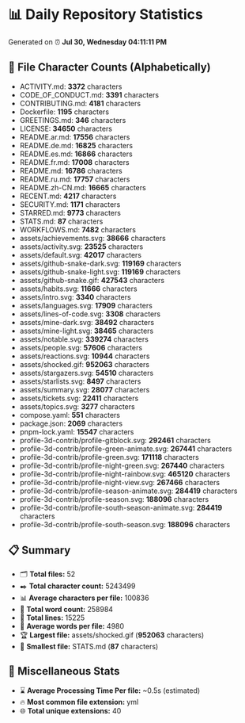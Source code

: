 # 📊 Daily Repository Statistics
Generated on ⏰ **Jul 30, Wednesday 04:11:11 PM**

## 📂 File Character Counts (Alphabetically)
- ACTIVITY.md: **3372** characters
- CODE_OF_CONDUCT.md: **3391** characters
- CONTRIBUTING.md: **4181** characters
- Dockerfile: **1195** characters
- GREETINGS.md: **346** characters
- LICENSE: **34650** characters
- README.ar.md: **17556** characters
- README.de.md: **16825** characters
- README.es.md: **16866** characters
- README.fr.md: **17008** characters
- README.md: **16786** characters
- README.ru.md: **17757** characters
- README.zh-CN.md: **16665** characters
- RECENT.md: **4217** characters
- SECURITY.md: **1171** characters
- STARRED.md: **9773** characters
- STATS.md: **87** characters
- WORKFLOWS.md: **7482** characters
- assets/achievements.svg: **38666** characters
- assets/activity.svg: **23525** characters
- assets/default.svg: **42017** characters
- assets/github-snake-dark.svg: **119169** characters
- assets/github-snake-light.svg: **119169** characters
- assets/github-snake.gif: **427543** characters
- assets/habits.svg: **11666** characters
- assets/intro.svg: **3340** characters
- assets/languages.svg: **17909** characters
- assets/lines-of-code.svg: **3308** characters
- assets/mine-dark.svg: **38492** characters
- assets/mine-light.svg: **38465** characters
- assets/notable.svg: **339274** characters
- assets/people.svg: **57606** characters
- assets/reactions.svg: **10944** characters
- assets/shocked.gif: **952063** characters
- assets/stargazers.svg: **54510** characters
- assets/starlists.svg: **8497** characters
- assets/summary.svg: **28077** characters
- assets/tickets.svg: **22411** characters
- assets/topics.svg: **3277** characters
- compose.yaml: **551** characters
- package.json: **2069** characters
- pnpm-lock.yaml: **15547** characters
- profile-3d-contrib/profile-gitblock.svg: **292461** characters
- profile-3d-contrib/profile-green-animate.svg: **267441** characters
- profile-3d-contrib/profile-green.svg: **171118** characters
- profile-3d-contrib/profile-night-green.svg: **267440** characters
- profile-3d-contrib/profile-night-rainbow.svg: **465120** characters
- profile-3d-contrib/profile-night-view.svg: **267466** characters
- profile-3d-contrib/profile-season-animate.svg: **284419** characters
- profile-3d-contrib/profile-season.svg: **188096** characters
- profile-3d-contrib/profile-south-season-animate.svg: **284419** characters
- profile-3d-contrib/profile-south-season.svg: **188096** characters

## 📋 Summary
- 🗂️ **Total files:** 52
- ✒️ **Total character count:** 5243499
- 📊 **Average characters per file:** 100836
- 📝 **Total word count:** 258984
- 🧾 **Total lines:** 15225
- 📐 **Average words per file:** 4980
- 🏆 **Largest file:** assets/shocked.gif (**952063** characters)
- 🥉 **Smallest file:** STATS.md (**87** characters)

## 🌟 Miscellaneous Stats
- ⌛ **Average Processing Time Per file:** ~0.5s (estimated)
- 🔥 **Most common file extension:** yml
- 🌐 **Total unique extensions:** 40

